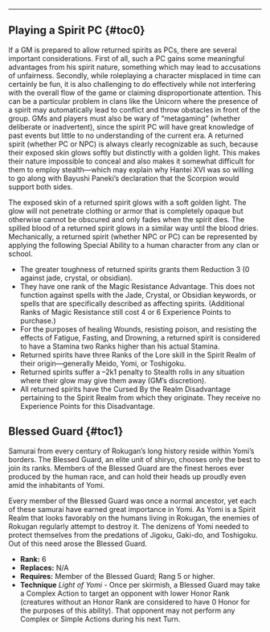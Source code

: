 ---
## <span>Playing a Spirit PC</span> {#toc0}

If a GM is prepared to allow returned spirits as PCs, there are several important considerations. First of all, such a PC gains some meaningful advantages from his spirit nature, something which may lead to accusations of unfairness. Secondly, while roleplaying a character misplaced in time can certainly be fun, it is also challenging to do effectively while not interfering with the overall flow of the game or claiming disproportionate attention. This can be a particular problem in clans like the Unicorn where the presence of a spirit may automatically lead to conflict and throw obstacles in front of the group. GMs and players must also be wary of “metagaming” (whether deliberate or inadvertent), since the spirit PC will have great knowledge of past events but little to no understanding of the current era. A returned spirit (whether PC or NPC) is always clearly recognizable as such, because their exposed skin glows softly but distinctly with a golden light. This makes their nature impossible to conceal and also makes it somewhat difficult for them to employ stealth—which may explain why Hantei XVI was so willing to go along with Bayushi Paneki’s declaration that the Scorpion would support both sides.

The exposed skin of a returned spirit glows with a soft golden light. The glow will not penetrate clothing or armor that is completely opaque but otherwise cannot be obscured and only fades when the spirit dies. The spilled blood of a returned spirit glows in a similar way until the blood dries. Mechanically, a returned spirit (whether NPC or PC) can be represented by applying the following Special Ability to a human character from any clan or school.

- The greater toughness of returned spirits grants them Reduction 3 (0 against jade, crystal, or obsidian).
- They have one rank of the Magic Resistance Advantage. This does not function against spells with the Jade, Crystal, or Obsidian keywords, or spells that are specifically described as affecting spirits. (Additional Ranks of Magic Resistance still cost 4 or 6 Experience Points to purchase.)
- For the purposes of healing Wounds, resisting poison, and resisting the effects of Fatigue, Fasting, and Drowning, a returned spirit is considered to have a Stamina two Ranks higher than his actual Stamina.
- Returned spirits have three Ranks of the Lore skill in the Spirit Realm of their origin—generally Meido, Yomi, or Toshigoku.
- Returned spirits suffer a –2k1 penalty to Stealth rolls in any situation where their glow may give them away (GM’s discretion).
- All returned spirits have the Cursed By the Realm Disadvantage pertaining to the Spirit Realm from which they originate. They receive no Experience Points for this Disadvantage.

## <span>Blessed Guard</span> {#toc1}

Samurai from every century of Rokugan’s long history reside within Yomi’s borders. The Blessed Guard, an elite unit of shiryo, chooses only the best to join its ranks. Members of the Blessed Guard are the finest heroes ever produced by the human race, and can hold their heads up proudly even amid the inhabitants of Yomi.

Every member of the Blessed Guard was once a normal ancestor, yet each of these samurai have earned great importance in Yomi. As Yomi is a Spirit Realm that looks favorably on the humans living in Rokugan, the enemies of Rokugan regularly attempt to destroy it. The denizens of Yomi needed to protect themselves from the predations of Jigoku, Gaki-do, and Toshigoku. Out of this need arose the Blessed Guard.

- <strong>Rank:</strong> 6
- <strong>Replaces:</strong> N/A
- <strong>Requires:</strong> Member of the Blessed Guard; Rang 5 or higher.
- <strong>Technique</strong> <em>Light of Yomi</em> - Once per skirmish, a Blessed Guard may take a Complex Action to target an opponent with lower Honor Rank (creatures without an Honor Rank are considered to have 0 Honor for the purposes of this ability). That opponent may not perform any Complex or Simple Actions during his next Turn.

